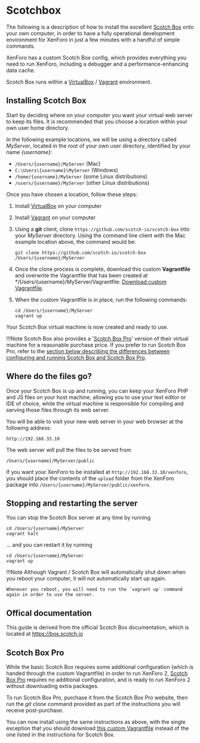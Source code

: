# Scotchbox

The following is a description of how to install the excellent [Scotch Box](https://box.scotch.io/) onto your own computer, in order to have a fully operational development environment for XenForo in just a few minutes with a handful of simple commands.

XenForo has a custom Scotch Box config, which provides everything you need to run XenForo, including a debugger and a performance-enhancing data cache.

Scotch Box runs within a [VirtualBox](https://www.virtualbox.org/) / [Vagrant](https://www.vagrantup.com/) environment.

## Installing Scotch Box

Start by deciding where on your computer you want your virtual web server to keep its files. It is recommended that you choose a location within your own user home directory.

In the following example locations, we will be using a directory called *MyServer*, located in the root of your own user directory, identified by your name *{username}*:

- `/Users/{username}/MyServer` (Mac)
- `C:\Users\{username}\MyServer` (Windows)
- `/home/{username}/MyServer` (some Linux distributions)
- `/users/{username}/MyServer` (other Linux distributions)

Once you have chosen a location, follow these steps:

1. Install [VirtualBox](https://www.virtualbox.org/) on your computer
1. Install [Vagrant](https://www.vagrantup.com/) on your computer
1. Using a **git** client, clone `https://github.com/scotch-io/scotch-box` into your *MyServer* directory. Using the command line client with the Mac example location above, the command would be:

	```
	git clone https://github.com/scotch-io/scotch-box /Users/{username}/MyServer
	```

1. Once the clone process is complete, download this custom **Vagrantfile** and overwrite the Vagrantfile that has been created at */Users/{username}/MyServer/Vagrantfile: [Download custom Vagrantfile](/files/scotchbox/Vagrantfile).

1. When the custom Vagrantfile is in place, run the following commands:

	```
	cd /Users/{username}/MyServer
	vagrant up
	```

Your Scotch Box virtual machine is now created and ready to use.

!!!Note
	Scotch Box also provides a '[Scotch Box Pro](https://box.scotch.io/pro/)' version of their virtual machine for a reasonable purchase price. If you prefer to run Scotch Box Pro, refer to the [section below describing the differences between configuring and running Scotch Box and Scotch Box Pro](#scotch-box-pro). 

## Where do the files go?

Once your Scotch Box is up and running, you can keep your XenForo PHP and JS files on your host machine, allowing you to use your text editor or IDE of choice, while the virtual machine is responsible for compiling and serving those files through its web server.

You will be able to visit your new web server in your web browser at the following address:

 ```
 http://192.168.33.10
 ```
 
 The web server will pull the files to be served from
 
 ```
 /Users/{username}/MyServer/public
 ```
 
 If you want your XenForo to be installed at `http://192.168.33.10/xenforo`, you should place the contents of the `upload` folder from the XenForo package into `/Users/{username}/MyServer/public/xenforo`.
 
## Stopping and restarting the server
 
You can stop the Scotch Box server at any time by running

```
cd /Users/{username}/MyServer
vagrant halt
```

... and you can restart it by running

```
cd /Users/{username}/MyServer
vagrant up

```

!!!Note
	Although Vagrant / Scotch Box will automatically shut down when you reboot your computer, it will not automatically start up again.
	
	Whenever you reboot, you will need to run the `vagrant up` command again in order to use the server.
 
## Offical documentation

This guide is derived from the official Scotch Box documentation, which is located at <https://box.scotch.io>

## Scotch Box Pro

While the basic Scotch Box requires some additional configuration (which is handed through the custom Vagrantfile) in order to run XenForo 2, [Scotch Box Pro](https://box.scotch.io/pro/) requires no additional configuration, and is ready to run XenForo 2 without downloading extra packages.

To run Scotch Box Pro, purchase it from the Scotch Box Pro website, then run the *git clone* command provided as part of the instructions you will receive post-purchase.

You can now install using the same instructions as above, with the single exception that you should download [this custom Vagrantfile](/files/scotchboxpro/Vagrantfile) instead of the one listed in the instructions for Scotch Box.
